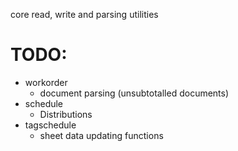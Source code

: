 core read, write and parsing utilities

# TODO:

- workorder
  - document parsing (unsubtotalled documents)
- schedule
  - Distributions
- tagschedule
  - sheet data updating functions
